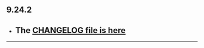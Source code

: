 ## 9.24.2

- ## The [CHANGELOG file is here](https://flutter-sound.canardoux.xyz/changelog.html)

-----------------------------------------------------------------------------------------------------------------------------------
